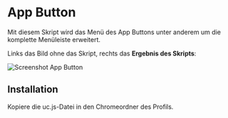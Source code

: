 # App Button
Mit diesem Skript wird das Menü des App Buttons unter anderem um die komplette Menüleiste erweitert.

Links das Bild ohne das Skript, rechts das **Ergebnis des Skripts**:

![Screenshot App Button](https://github.com/ardiman/userChrome.js/raw/master/appbutton/scr_appbut.png)

## Installation
Kopiere die uc.js-Datei in den Chromeordner des Profils.